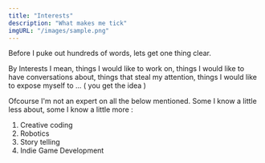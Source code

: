 ```yaml
---
title: "Interests"
description: "What makes me tick"
imgURL: "/images/sample.png"
---
```


Before I puke out hundreds of words, lets get one thing clear.

By Interests I mean, things I would like to work on, things I would like to have conversations about, things that steal my attention, things I would like to expose myself to ... ( you get the idea ) 

Ofcourse I'm not an expert on all the below mentioned. Some I know a little less about, some I know a little more :

1. Creative coding
2. Robotics
3. Story telling
4. Indie Game Development